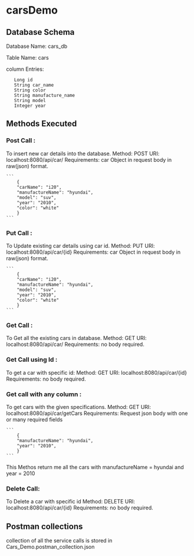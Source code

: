 # carsDemo

 ## Database Schema
 Database Name: cars_db
 
 Table Name: cars
 
 column Entries:
 
 ```
	Long id
	String car_name
	String color
	String manufacture_name
	String model
	Integer year
```
## Methods Executed
	
### Post Call :
To insert new car details into the database.
Method: POST
URI: localhost:8080/api/car/
Requirements:
car Object in request body in raw(json) format.
	
	```
		{
		"carName": "i20",
		"manufactureName": "hyundai",
		"model": "suv",
		"year": "2010",
		"color": "white"
		}
	```
	
### Put Call : 
To Update existing car details using car id.
Method: PUT
URI: localhost:8080/api/car/{id}
Requirements:
car Object in request body in raw(json) format.
	
	```
		{
		"carName": "i20",
		"manufactureName": "hyundai",
		"model": "suv",
		"year": "2010",
		"color": "white"
		}
	```

### Get Call : 
To Get all the existing cars in database.
Method: GET
URI: localhost:8080/api/car/
Requirements:
no body required.
	
### Get Call using Id :
To get a car with specific id:
Method: GET
URI: localhost:8080/api/car/{id}
Requirements:
no body required.
	
### Get call with any column :
To get cars with the given specifications.
Method: GET
URI: localhost:8080/api/car/getCars
Requirements:
Request json body with one or many required fields
	
	```
		{
		"manufactureName": "hyundai",
		"year": "2010",
		}
	```
This Methos return me all the cars with manufactureName = hyundai and year = 2010
	
### Delete Call:
To Delete a car with specific id
Method: DELETE
URI: localhost:8080/api/car/{id}
Requirements:
no body required.

## Postman collections 
collection of all the service calls is stored in Cars_Demo.postman_collection.json
